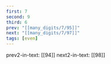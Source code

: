 ```yaml
---
first: 7
second: 9
third: 6
prev: "[[many_digits/7/95]]"
next: "[[many_digits/7/97]]"
tags: [even]
---
```

prev2-in-text: [[94]]
next2-in-text: [[98]]
